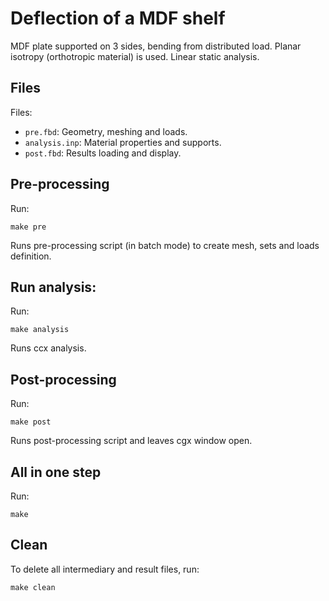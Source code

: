 # Deflection of a MDF shelf

MDF plate supported on 3 sides, bending from distributed load.
Planar isotropy (orthotropic material) is used. Linear static analysis.

## Files
Files:
* `pre.fbd`: Geometry, meshing and loads.
* `analysis.inp`: Material properties and supports.
* `post.fbd`: Results loading and display.

## Pre-processing
Run:
```
make pre
```
Runs pre-processing script (in batch mode) to create mesh, sets and loads definition.
## Run analysis:
Run:
```
make analysis
```
Runs ccx analysis.
## Post-processing
Run:
```
make post
```
Runs post-processing script and leaves cgx window open.
## All in one step
Run:
```
make
```
## Clean
To delete all intermediary and result files, run:
```
make clean
```
